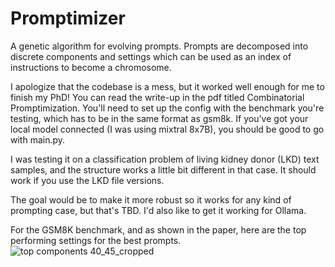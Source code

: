 # Promptimizer
A genetic algorithm for evolving prompts. Prompts are decomposed into discrete components and settings which can be used as an index of instructions to become a chromosome. 

I apologize that the codebase is a mess, but it worked well enough for me to finish my PhD! You can read the write-up in the pdf titled Combinatorial Promptimization.
You'll need to set up the config with the benchmark you're testing, which has to be in the same format as gsm8k. If you've got your local model connected (I was using mixtral 8x7B), you should be good to go with main.py.

I was testing it on a classification problem of living kidney donor (LKD) text samples, and the structure works a little bit different in that case. It should work if you use the LKD file versions. 

The goal would be to make it more robust so it works for any kind of prompting case, but that's TBD. I'd also like to get it working for Ollama.

For the GSM8K benchmark, and as shown in the paper, here are the top performing settings for the best prompts. 
![top components 40_45_cropped](https://github.com/user-attachments/assets/d514cfac-a902-411c-83e2-d1feae56ba96)
